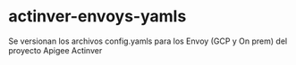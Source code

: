 # actinver-envoys-yamls
Se versionan los archivos config.yamls para los Envoy (GCP y On prem) del proyecto Apigee Actinver
